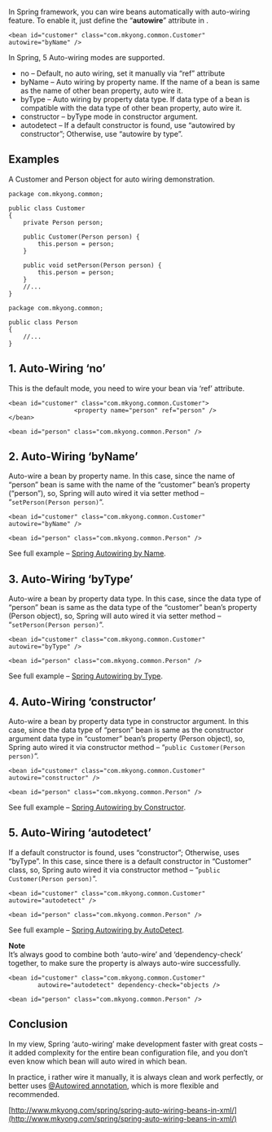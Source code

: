 In Spring framework, you can wire beans automatically with auto-wiring feature. To enable it, just define the “**autowire**” attribute in <bean>.

    <bean id="customer" class="com.mkyong.common.Customer" autowire="byName" />

In Spring, 5 Auto-wiring modes are supported.

*   no – Default, no auto wiring, set it manually via “ref” attribute
*   byName – Auto wiring by property name. If the name of a bean is same as the name of other bean property, auto wire it.
*   byType – Auto wiring by property data type. If data type of a bean is compatible with the data type of other bean property, auto wire it.
*   constructor – byType mode in constructor argument.
*   autodetect – If a default constructor is found, use “autowired by constructor”; Otherwise, use “autowire by type”.

## Examples

A Customer and Person object for auto wiring demonstration.

    package com.mkyong.common;

    public class Customer
    {
    	private Person person;

    	public Customer(Person person) {
    		this.person = person;
    	}

    	public void setPerson(Person person) {
    		this.person = person;
    	}
    	//...
    }

    package com.mkyong.common;

    public class Person
    {
    	//...
    }

## 1\. Auto-Wiring ‘no’

This is the default mode, you need to wire your bean via ‘ref’ attribute.

    <bean id="customer" class="com.mkyong.common.Customer">
                      <property name="person" ref="person" />
    </bean>

    <bean id="person" class="com.mkyong.common.Person" />

## 2\. Auto-Wiring ‘byName’

Auto-wire a bean by property name. In this case, since the name of “person” bean is same with the name of the “customer” bean’s property (“person”), so, Spring will auto wired it via setter method – “`setPerson(Person person)`“.

    <bean id="customer" class="com.mkyong.common.Customer" autowire="byName" />

    <bean id="person" class="com.mkyong.common.Person" />

See full example – [Spring Autowiring by Name](http://www.mkyong.com/spring/spring-autowiring-by-name/).

## 3\. Auto-Wiring ‘byType’

Auto-wire a bean by property data type. In this case, since the data type of “person” bean is same as the data type of the “customer” bean’s property (Person object), so, Spring will auto wired it via setter method – “`setPerson(Person person)`“.

    <bean id="customer" class="com.mkyong.common.Customer" autowire="byType" />

    <bean id="person" class="com.mkyong.common.Person" />

See full example – [Spring Autowiring by Type](http://www.mkyong.com/spring/spring-autowiring-by-type/).

## 4\. Auto-Wiring ‘constructor’

Auto-wire a bean by property data type in constructor argument. In this case, since the data type of “person” bean is same as the constructor argument data type in “customer” bean’s property (Person object), so, Spring auto wired it via constructor method – “`public Customer(Person person)`“.

    <bean id="customer" class="com.mkyong.common.Customer" autowire="constructor" />

    <bean id="person" class="com.mkyong.common.Person" />

See full example – [Spring Autowiring by Constructor](http://www.mkyong.com/spring/spring-autowiring-by-constructor/).

## 5\. Auto-Wiring ‘autodetect’

If a default constructor is found, uses “constructor”; Otherwise, uses “byType”. In this case, since there is a default constructor in “Customer” class, so, Spring auto wired it via constructor method – “`public Customer(Person person)`“.

    <bean id="customer" class="com.mkyong.common.Customer" autowire="autodetect" />

    <bean id="person" class="com.mkyong.common.Person" />

See full example – [Spring Autowiring by AutoDetect](http://www.mkyong.com/spring/spring-autowiring-by-autodetect/).

**Note**  
It’s always good to combine both ‘auto-wire’ and ‘dependency-check’ together, to make sure the property is always auto-wire successfully.

    <bean id="customer" class="com.mkyong.common.Customer"
    		autowire="autodetect" dependency-check="objects />

    <bean id="person" class="com.mkyong.common.Person" />

## Conclusion

In my view, Spring ‘auto-wiring’ make development faster with great costs – it added complexity for the entire bean configuration file, and you don’t even know which bean will auto wired in which bean.

In practice, i rather wire it manually, it is always clean and work perfectly, or better uses [@Autowired annotation](http://www.mkyong.com/spring/spring-auto-wiring-beans-with-autowired-annotation/), which is more flexible and recommended.

[http://www.mkyong.com/spring/spring-auto-wiring-beans-in-xml/](http://www.mkyong.com/spring/spring-auto-wiring-beans-in-xml/)
